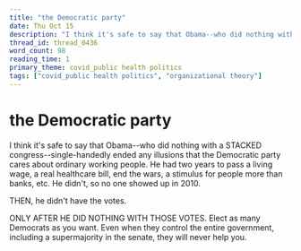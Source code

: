```yaml
---
title: "the Democratic party"
date: Thu Oct 15
description: "I think it's safe to say that Obama--who did nothing with a STACKED congress--single-handedly ended any illusions that the Democratic party cares about..."
thread_id: thread_0436
word_count: 98
reading_time: 1
primary_theme: covid_public health politics
tags: ["covid_public health politics", "organizational theory"]
---
```


# the Democratic party

I think it's safe to say that Obama--who did nothing with a STACKED congress--single-handedly ended any illusions that the Democratic party cares about ordinary working people. He had two years to pass a living wage, a real healthcare bill, end the wars, a stimulus for people more than banks, etc. He didn't, so no one showed up in 2010.

THEN, he didn't have the votes.

ONLY AFTER HE DID NOTHING WITH THOSE VOTES. Elect as many Democrats as you want. Even when they control the entire government, including a supermajority in the senate, they will never help you.